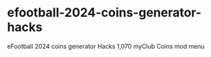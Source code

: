 # efootball-2024-coins-generator-hacks
eFootball 2024 coins generator Hacks 1,070 myClub Coins mod menu
